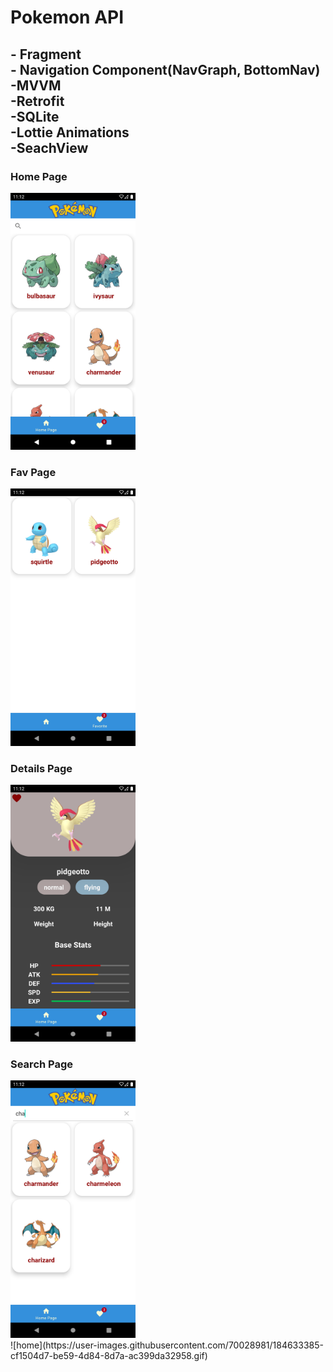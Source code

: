 <h1>Pokemon API</h1>
<h2><b>- Fragment</b>
<br>
<b>- Navigation Component(NavGraph, BottomNav)</b>
<br>
<b>-MVVM</b>
<br>
<b>-Retrofit</b>
<br>
<b>-SQLite</b>
<br>
<b>-Lottie Animations</b>
<br>
<b>-SeachView</b></h2>
<h3>Home Page</h3>
<img src="Screenshots/home.png" width="200">
<br>
<h3>Fav Page</h3>
<img src="Screenshots/fav.png" width="200">
<br>
<h3>Details Page</h3>
<img src="Screenshots/details.png" width="200">
<br>
<h3>Search Page</h3>
<img src="Screenshots/search.png" width="200">
<br>
![home](https://user-images.githubusercontent.com/70028981/184633385-cf1504d7-be59-4d84-8d7a-ac399da32958.gif)
